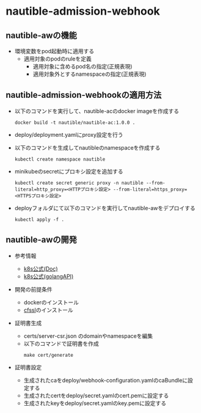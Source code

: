 # nautible-admission-webhook

## nautible-awの機能
* 環境変数をpod起動時に適用する
  * 適用対象のpodのruleを定義
    *  適用対象に含めるpod名の指定(正規表現)
    *  適用対象外とするnamespaceの指定(正規表現)

## nautible-admission-webhookの適用方法
* 以下のコマンドを実行して、nautible-acのdocker imageを作成する
    ```
    docker build -t nautible/nautible-ac:1.0.0 .
    ```
* deploy/deployment.yamlにproxy設定を行う

* 以下のコマンドを生成してnautibleのnamespaceを作成する
    ```
    kubectl create namespace nautible
    ```

* minikubeのsecretにプロキシ設定を追加する
    ```
    kubectl create secret generic proxy -n nautible --from-literal=http_proxy=<HTTPプロキシ設定> --from-literal=https_proxy=<HTTPSプロキシ設定>
    ```

* deployフォルダにて以下のコマンドを実行してnautible-awをデプロイする
    ```
    kubectl apply -f .
    ```

## nautible-awの開発
* 参考情報
  * [k8s公式(Doc)](https://kubernetes.io/docs/reference/access-authn-authz/extensible-admission-controllers/)
  * [k8s公式(golangAPI)](https://godoc.org/k8s.io/api/admission/v1)

* 開発の前提条件
  * dockerのインストール
  * [cfssl](https://github.com/cloudflare/cfssl)のインストール

* 証明書生成
  * certs/server-csr.json のdomainやnamespaceを編集
  * 以下のコマンドで証明書を作成
    ```
    make cert/generate
    ```
* 証明書設定
  * 生成されたcaをdeploy/webhook-configuration.yamlのcaBundleに設定する
  * 生成されたcertをdeploy/secret.yamlのcert.pemに設定する
  * 生成されたkeyをdeploy/secret.yamlのkey.pemに設定する

